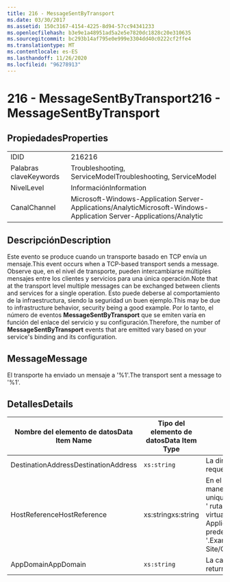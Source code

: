```yaml
---
title: 216 - MessageSentByTransport
ms.date: 03/30/2017
ms.assetid: 150c3167-4154-4225-8d94-57cc94341233
ms.openlocfilehash: b3e9e1a48951ad5a2e5e7820dc1828c20e310635
ms.sourcegitcommit: bc293b14af795e0e999e3304dd40c0222cf2ffe4
ms.translationtype: MT
ms.contentlocale: es-ES
ms.lasthandoff: 11/26/2020
ms.locfileid: "96278913"
---
```

# <a name="216---messagesentbytransport"></a><span data-ttu-id="cc4cd-102">216 - MessageSentByTransport</span><span class="sxs-lookup"><span data-stu-id="cc4cd-102">216 - MessageSentByTransport</span></span>

## <a name="properties"></a><span data-ttu-id="cc4cd-103">Propiedades</span><span class="sxs-lookup"><span data-stu-id="cc4cd-103">Properties</span></span>  
  
|||  
|-|-|  
|<span data-ttu-id="cc4cd-104">ID</span><span class="sxs-lookup"><span data-stu-id="cc4cd-104">ID</span></span>|<span data-ttu-id="cc4cd-105">216</span><span class="sxs-lookup"><span data-stu-id="cc4cd-105">216</span></span>|  
|<span data-ttu-id="cc4cd-106">Palabras clave</span><span class="sxs-lookup"><span data-stu-id="cc4cd-106">Keywords</span></span>|<span data-ttu-id="cc4cd-107">Troubleshooting, ServiceModel</span><span class="sxs-lookup"><span data-stu-id="cc4cd-107">Troubleshooting, ServiceModel</span></span>|  
|<span data-ttu-id="cc4cd-108">Nivel</span><span class="sxs-lookup"><span data-stu-id="cc4cd-108">Level</span></span>|<span data-ttu-id="cc4cd-109">Información</span><span class="sxs-lookup"><span data-stu-id="cc4cd-109">Information</span></span>|  
|<span data-ttu-id="cc4cd-110">Canal</span><span class="sxs-lookup"><span data-stu-id="cc4cd-110">Channel</span></span>|<span data-ttu-id="cc4cd-111">Microsoft-Windows-Application Server-Applications/Analytic</span><span class="sxs-lookup"><span data-stu-id="cc4cd-111">Microsoft-Windows-Application Server-Applications/Analytic</span></span>|  
  
## <a name="description"></a><span data-ttu-id="cc4cd-112">Descripción</span><span class="sxs-lookup"><span data-stu-id="cc4cd-112">Description</span></span>  

 <span data-ttu-id="cc4cd-113">Este evento se produce cuando un transporte basado en TCP envía un mensaje.</span><span class="sxs-lookup"><span data-stu-id="cc4cd-113">This event occurs when a TCP-based transport sends a message.</span></span> <span data-ttu-id="cc4cd-114">Observe que, en el nivel de transporte, pueden intercambiarse múltiples mensajes entre los clientes y servicios para una única operación.</span><span class="sxs-lookup"><span data-stu-id="cc4cd-114">Note that at the transport level multiple messages can be exchanged between clients and services for a single operation.</span></span> <span data-ttu-id="cc4cd-115">Esto puede deberse al comportamiento de la infraestructura, siendo la seguridad un buen ejemplo.</span><span class="sxs-lookup"><span data-stu-id="cc4cd-115">This may be due to infrastructure behavior, security being a good example.</span></span> <span data-ttu-id="cc4cd-116">Por lo tanto, el número de eventos **MessageSentByTransport** que se emiten varía en función del enlace del servicio y su configuración.</span><span class="sxs-lookup"><span data-stu-id="cc4cd-116">Therefore, the number of **MessageSentByTransport** events that are emitted vary based on your service's binding and its configuration.</span></span>  
  
## <a name="message"></a><span data-ttu-id="cc4cd-117">Message</span><span class="sxs-lookup"><span data-stu-id="cc4cd-117">Message</span></span>  

 <span data-ttu-id="cc4cd-118">El transporte ha enviado un mensaje a '%1'.</span><span class="sxs-lookup"><span data-stu-id="cc4cd-118">The transport sent a message to '%1'.</span></span>  
  
## <a name="details"></a><span data-ttu-id="cc4cd-119">Detalles</span><span class="sxs-lookup"><span data-stu-id="cc4cd-119">Details</span></span>  
  
|<span data-ttu-id="cc4cd-120">Nombre del elemento de datos</span><span class="sxs-lookup"><span data-stu-id="cc4cd-120">Data Item Name</span></span>|<span data-ttu-id="cc4cd-121">Tipo del elemento de datos</span><span class="sxs-lookup"><span data-stu-id="cc4cd-121">Data Item Type</span></span>|<span data-ttu-id="cc4cd-122">Descripción</span><span class="sxs-lookup"><span data-stu-id="cc4cd-122">Description</span></span>|  
|--------------------|--------------------|-----------------|  
|<span data-ttu-id="cc4cd-123">DestinationAddress</span><span class="sxs-lookup"><span data-stu-id="cc4cd-123">DestinationAddress</span></span>|`xs:string`|<span data-ttu-id="cc4cd-124">La dirección a la que se ha enviado el mensaje de solicitud.</span><span class="sxs-lookup"><span data-stu-id="cc4cd-124">The address that the request message was sent to.</span></span>|  
|<span data-ttu-id="cc4cd-125">HostReference</span><span class="sxs-lookup"><span data-stu-id="cc4cd-125">HostReference</span></span>|<span data-ttu-id="cc4cd-126">xs:string</span><span class="sxs-lookup"><span data-stu-id="cc4cd-126">xs:string</span></span>|<span data-ttu-id="cc4cd-127">En el caso de los servicios hospedados en web, este campo identifica de manera única el servicio en la jerarquía web.</span><span class="sxs-lookup"><span data-stu-id="cc4cd-127">For Web-hosted services, this field uniquely identifies the service in the Web hierarchy.</span></span> <span data-ttu-id="cc4cd-128">Su formato se define como ' ruta de acceso virtual de la aplicación de nombre de sitio web&#124;ruta de acceso virtual del servicio&#124;ServiceName '.</span><span class="sxs-lookup"><span data-stu-id="cc4cd-128">Its format is defined as 'Web Site Name Application Virtual Path&#124;Service Virtual Path&#124;ServiceName'.</span></span> <span data-ttu-id="cc4cd-129">Ejemplo: ' sitio web predeterminado/CalculatorApplication&#124;/CalculatorService.svc&#124;CalculatorService '.</span><span class="sxs-lookup"><span data-stu-id="cc4cd-129">Example: 'Default Web Site/CalculatorApplication&#124;/CalculatorService.svc&#124;CalculatorService'.</span></span>|  
|<span data-ttu-id="cc4cd-130">AppDomain</span><span class="sxs-lookup"><span data-stu-id="cc4cd-130">AppDomain</span></span>|`xs:string`|<span data-ttu-id="cc4cd-131">La cadena devuelta por AppDomain.CurrentDomain.FriendlyName.</span><span class="sxs-lookup"><span data-stu-id="cc4cd-131">The string returned by AppDomain.CurrentDomain.FriendlyName.</span></span>|
